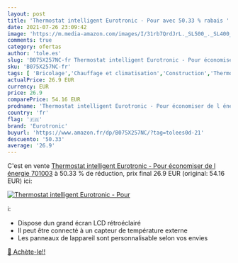 ```yaml
---
layout: post
title: 'Thermostat intelligent Eurotronic - Pour avec 50.33 % rabais '
date: 2021-07-26 23:09:42
image: 'https://m.media-amazon.com/images/I/31rb7QrdJrL._SL500_._SL400_.jpg'
comments: true
category: ofertas
author: 'tole.es'
slug: 'B075X257NC-fr Thermostat intelligent Eurotronic - Pour économiser de l...'
sku: 'B075X257NC-fr'
tags: [ 'Bricolage','Chauffage et climatisation','Construction','Thermostats','Thermostats et accessoires','eurotronic', ]
actualPrice: 26.9 EUR
currency: EUR
price: 26.9
comparePrice: 54.16 EUR
prodname: 'Thermostat intelligent Eurotronic - Pour économiser de l énergie  701003'
country: 'fr'
flag: '🇫🇷'
brand: 'Eurotronic'
buyurl: 'https://www.amazon.fr/dp/B075X257NC/?tag=tolees0d-21'
descuento: '50.33'
average: '26.9'
---
```


C'est en vente [Thermostat intelligent Eurotronic - Pour économiser de l énergie  701003](https://www.amazon.fr/dp/B075X257NC/?tag=tolees0d-21)  à  50.33 % de réduction, prix final  26.9 EUR (original: 54.16 EUR) ici:

[![Thermostat intelligent Eurotronic - Pour](https://m.media-amazon.com/images/I/31rb7QrdJrL._SL500_._SL400_.jpg)](https://www.amazon.fr/dp/B075X257NC/?tag=tolees0d-21)

ℹ️:

- Dispose dun grand écran LCD rétroéclairé
- Il peut être connecté à un capteur de température externe
- Les panneaux de lappareil sont personnalisable selon vos envies

[🛒 Achète-le!!](https://www.amazon.fr/dp/B075X257NC/?tag=tolees0d-21)
